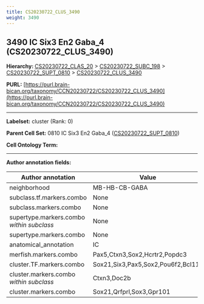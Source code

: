 ```yaml
---
title: CS20230722_CLUS_3490
weight: 3490
---
```

## 3490 IC Six3 En2 Gaba_4 (CS20230722_CLUS_3490)
<b>Hierarchy: </b>
[CS20230722_CLAS_20](../CS20230722_CLAS_20) >
[CS20230722_SUBC_198](../CS20230722_SUBC_198) >
[CS20230722_SUPT_0810](../CS20230722_SUPT_0810) >
[CS20230722_CLUS_3490](../CS20230722_CLUS_3490)

**PURL:** [https://purl.brain-bican.org/taxonomy/CCN20230722/CS20230722_CLUS_3490](https://purl.brain-bican.org/taxonomy/CCN20230722/CS20230722_CLUS_3490)

---


**Labelset:** cluster (Rank: 0)

**Parent Cell Set:** 0810 IC Six3 En2 Gaba_4 ([CS20230722_SUPT_0810](../CS20230722_SUPT_0810))



**Cell Ontology Term:** 

[MARKER GENES.]: #


---

[TRANSFERRED ANNOTATIONS.]: #


[AUTHOR ANNOTATION FIELDS.]: #


**Author annotation fields:**

| Author annotation | Value |
|-------------------|-------|
|neighborhood|MB-HB-CB-GABA|
|subclass.tf.markers.combo|None|
|subclass.markers.combo|None|
|supertype.markers.combo _within subclass_|None|
|supertype.markers.combo|None|
|anatomical_annotation|IC|
|merfish.markers.combo|Pax5,Ctxn3,Sox2,Hcrtr2,Popdc3|
|cluster.TF.markers.combo|Sox21,Six3,Pax5,Sox2,Pou6f2,Bcl11a|
|cluster.markers.combo _within subclass_|Ctxn3,Doc2b|
|cluster.markers.combo|Sox21,Qrfprl,Sox3,Gpr101|
